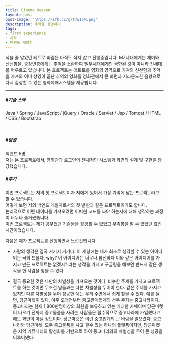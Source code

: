 ```yaml
---
title: Cinema Heaven
layout: post
post-image: "https://ifh.cc/g/t7w15M.png"
description: 추억을 상영하다.
tags:
- first experience
- 시작
- 백엔드 개발자
---
```


식을 줄 알았던 레트로 바람은 아직도 식지 않고 진행중입니다.
MZ세대에게는 재미와 신선함을, 중장년층에게는 추억을 소환하여 일부세대에게만 국한된 것이 아니라 전세대를 어우르고 있습니다.
본 프로젝트는 레트로를 영화의 영역으로 가져와 신선함과 추억을 가져와 이미 상영이 끝난 추억의 영화를 영화관에서 큰 화면과 서라운드한 음향으로 다시 감상할 수 있는 영화예매시스템을 제공합니다.

---


##### #기술 스택
Java / Spring / JavaScript / jQuery / Oracle / 
Servlet / Jsp / Tomcat / HTML / CSS / Bootstrap

<br>

##### #팀원
백엔드 5명<br>
저는 본 프로젝트에서, 영화관과 로그인의 전체적인 시스템과 화면의 설계 및 구현을 담당했습니다. 

##### #후기
이번 프로젝트는 저의 첫 프로젝트이자 저에게 있어서 가장 기억에 남는 프로젝트라고 할 수 있습니다. <br>
어떻게 보면 저의 백엔드 개발자로서의 첫 발판과 같은 프로젝트이기도 합니다.<br>
논리적으로 어떤 데이터를 가져오려면 어떠한 코드를 짜야 하는지에 대해 생각하는 과정이 너무나 즐거웠습니다.<br>
이번 프로젝트는 제가 공부했던 기술들을 활용할 수 있었고 부족함을 알 수 있었던 값진 시간이었습니다.<br>

다음은 제가 프로젝트를 진행하면서 느낀것입니다.
* 사람의 생각은 결국 거기서 거기다.
이 세상에는 내가 최초로 생각할 수 있는 아이디어는 극히 드물다.
why? 이 아이디어는 너무나 참신하다 이와 같은 아이디어를 가지고 만든 프로젝트는 없겠지? 라는 생각을 가지고 구글링을 해보면 반드시 같은 생각을 한 사람을 찾을 수 있다.

* 결국 중요한 것은 나만의 차별성을 가져오는 것이다.
비슷한 주제를 가지고 프로젝트를 하는 것이면 무조건 남들과는 다른 차별성을 두어야 한다.
같은 주제를 가지고 있지만 다른 차별성을 두어 성공한 예는 우리 주변에서 쉽게 찾을 수 있다.
예를 들면, 당근마켓이 있다.
아주 오래전부터 중고판매업계의 선두 주자는 중고나라이다. 중고나라는 현재 1,800만명이상의 회원을 보유하고 있는 거대한 카페이며 당근마켓이 나오기 전까지 중고물품을 사려는 사람들은 필수적으로 중고나라에 가입했다고 해도 과언이 아닐 정도이다.
당근마켓은 이런 중고업계의 큰 바람을 일으켰다.
중고나라와 당근마켓, 모두 중고물품을 사고 팔수 있는 하나의 플랫폼이지만, 당근마켓은 지역 커뮤니티의 활성화를 기반으로 하여 중고나라와의 차별성을 두어 큰 성공을 이루어냈다.



